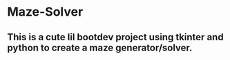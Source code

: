 # Maze-Solver

## This is a cute lil bootdev project using tkinter and python to create a maze generator/solver.
